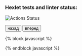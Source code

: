 ### Hexlet tests and linter status:
![Actions Status](https://github.com/Barzabel/python-project-lvl1/workflows/hexlet-check/badge.svg)

<div>
<button type="submit" id="down">назад</button>	
<button type="submit" id="up">вперед</button>	
</div>

{% block javascript %}
  <script src="https://ajax.googleapis.com/ajax/libs/jquery/3.5.1/jquery.min.js"></script>

  <script>
	$(document).ready(function () 
	{

		var page = 1 // НЕ МОЖЕТ БЫТЬ МЕНЬШЕ ОДНОГО ЭТО ГЕТ ПАРАМЕТОР ДЛЯ API

		function get_list_car(page)
		{
			$.ajax(
			{
				type: "get",
					data: {"page": page ,}, // отправляем данные на сервер
					url: "{% url 'api_list_car' %}",

				success:function(data)
				{
					var car_list = document.getElementById("car_list") // ЗАПОЛНЯЕМ DIV ДАННЫМИ С СЕРВЕРА
					car_list.textContent = ""
					var h = document.createElement('h2');
					h.textContent = 'страничка №' + page;
					car_list.append( h )					

					var hr = document.createElement('hr');
					car_list.append( hr )		

					for (var i = 0; i < data.length; i++) 
					{
						var p = document.createElement('p');
						p.textContent = (i+1) + '. ' + data[i].brand+ ' '+ data[i].enterprise + ' '  + data[i].code;
						car_list.append( p )
   					}
				}
	    	});
	    }

	    get_list_car(page); //вызываем функцию для старта


		document.querySelector("#up").onclick = function()
		{
			page++;
			get_list_car(page);
			
		}

		document.querySelector("#down").onclick = function()
		{
			if (page > 1){
				page--;
			}
			get_list_car(page)
		}

		return false;
  })

  </script>
{% endblock javascript %}

